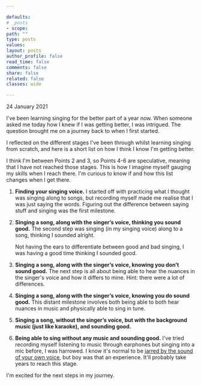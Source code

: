 ```yaml
---

defaults:
# _posts
- scope:
path: ""
type: posts
values:
layout: posts
author_profile: false
read_time: false
comments: false
share: false
related: false
classes: wide

---
```


24 January 2021

I've been learning singing for the better part of a year now. When someone asked me today how I knew if I was getting better, I was intrigued. The question brought me on a journey back to when I first started.

I reflected on the different stages I've been through whilst learning singing from scratch, and here is a short list on how I think I know I'm getting better.

I think I'm between Points 2 and 3, so Points 4-6 are speculative, meaning that I have not reached those stages. This is how I imagine myself gauging my skills when I reach there. I'm curious to know if and how this list changes when I get there.

1. **Finding your singing voice.**
  I started off with practicing what I thought was singing along to songs, but recording myself made me realise that I was just saying the words. Figuring out the difference between saying stuff and singing was the first milestone.

2. **Singing a song, along with the singer’s voice, thinking you sound good.**
   The second step was singing (in my singing voice) along to a song, thinking I sounded alright.

   Not having the ears to differentiate between good and bad singing, I was having a good time thinking I sounded good.

3. **Singing a song, along with the singer’s voice, knowing you don’t sound good.**
  The next step is all about being able to hear the nuances in the singer's voice and how it differs to mine. Hint: there were a lot of differences.

4. **Singing a song, along with the singer’s voice, knowing you do sound good.**
   This distant milestone involves both being able to both hear nuances in music and physically able to sing in tune.

5. **Singing a song, without the singer’s voice,  but with the background music (just like karaoke), and sounding good.**

6. **Being able to sing without any music and sounding good.**
  I've tried recording myself listening to music through earphones but singing into a mic before, I was harrowed. I know it's normal to be [jarred by the sound of your own voice](https://time.com/4820247/voice-vocal-cords/#:~:text=People%20perceive%20their%20own%20voice,voice%20you're%20used%20to.), but boy was that an experience. It'll probably take years to reach this stage.

I'm excited for the next steps in my journey.